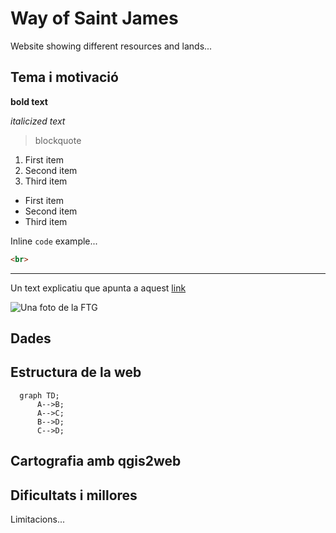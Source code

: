 # Way of Saint James
Website showing different resources and lands...

## Tema i motivació

**bold text**

*italicized text*

> blockquote

1. First item
1. Second item
1. Third item

- First item
- Second item
- Third item

Inline `code` example...

```html
<br>
```

---

Un text explicatiu que apunta a aquest [link](https://www.urv.cat)

![Una foto de la FTG](./images/ftg.JPG)


## Dades

## Estructura de la web

```mermaid
  graph TD;
      A-->B;
      A-->C;
      B-->D;
      C-->D;
```

## Cartografia amb qgis2web

## Dificultats i millores
Limitacions...
